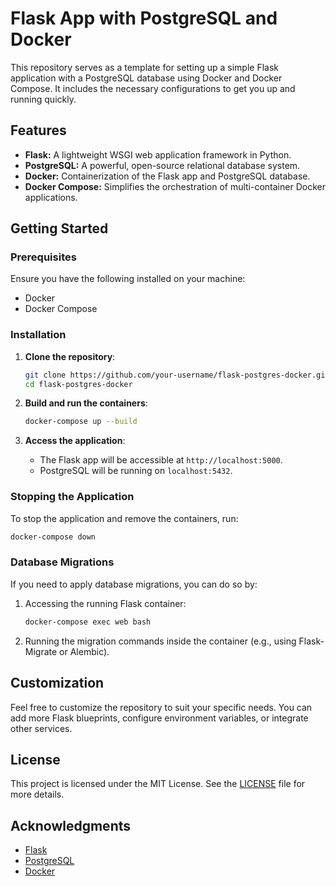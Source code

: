 # Flask App with PostgreSQL and Docker

This repository serves as a template for setting up a simple Flask application with a PostgreSQL database using Docker and Docker Compose. It includes the necessary configurations to get you up and running quickly.

## Features

- **Flask:** A lightweight WSGI web application framework in Python.
- **PostgreSQL:** A powerful, open-source relational database system.
- **Docker:** Containerization of the Flask app and PostgreSQL database.
- **Docker Compose:** Simplifies the orchestration of multi-container Docker applications.

## Getting Started

### Prerequisites

Ensure you have the following installed on your machine:

- Docker
- Docker Compose

### Installation

1. **Clone the repository**:
   ```bash
   git clone https://github.com/your-username/flask-postgres-docker.git
   cd flask-postgres-docker
   ```

2. **Build and run the containers**:
   ```bash
   docker-compose up --build
   ```

3. **Access the application**:
   - The Flask app will be accessible at `http://localhost:5000`.
   - PostgreSQL will be running on `localhost:5432`.

### Stopping the Application

To stop the application and remove the containers, run:

```bash
docker-compose down
```

### Database Migrations

If you need to apply database migrations, you can do so by:

1. Accessing the running Flask container:
   ```bash
   docker-compose exec web bash
   ```
2. Running the migration commands inside the container (e.g., using Flask-Migrate or Alembic).

## Customization

Feel free to customize the repository to suit your specific needs. You can add more Flask blueprints, configure environment variables, or integrate other services.

## License

This project is licensed under the MIT License. See the [LICENSE](LICENSE) file for more details.

## Acknowledgments

- [Flask](https://flask.palletsprojects.com/)
- [PostgreSQL](https://www.postgresql.org/)
- [Docker](https://www.docker.com/)